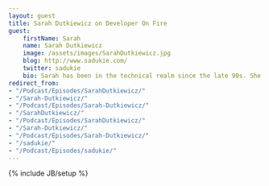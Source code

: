 ```yaml
---
layout: guest
title: Sarah Dutkiewicz on Developer On Fire
guest:
    firstName: Sarah
    name: Sarah Dutkiewicz
    image: /assets/images/SarahDutkiewicz.jpg
    blog: http://www.sadukie.com/
    twitter: sadukie
    bio: Sarah has been in the technical realm since the late 90s. She has served in many roles – including technical support, manager, desktop support, server administrator, database administrator, developer, instructor, and mentor. Throughout her career, Sarah has found her place in the technical community – as an organizer, speaker, facilitator, author, editor, reviewer, blogger, and advocate. Due to her community involvement, Microsoft has awarded her the Microsoft Most Valuable Professional (MVP) award – 2009-2014 in Visual C#, 2015 in Visual Studio, and 2016 in Visual Studio and Development Technologies. Sarah loves sharing her passion for tech with the community whenever she can!
redirect_from:
- "/Podcast/Episodes/SarahDutkiewicz/"
- "/Sarah-Dutkiewicz/"
- "/Podcast/Episodes/Sarah-Dutkiewicz/"
- "/SarahDutkiewicz/"
- "/Podcast/Episodes/SarahDutkiewicz/"
- "/Sarah-Dutkiewicz/"
- "/Podcast/Episodes/Sarah-Dutkiewicz/"
- "/sadukie/"
- "/Podcast/Episodes/sadukie/"
---
```

{% include JB/setup %}
